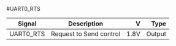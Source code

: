 #UART0_RTS

|Signal        |Description |V      |Type|
| ------------- |:--------------:| -----:|------:|
|UART0_RTS     | Request to Send control | 1.8V |Output |
